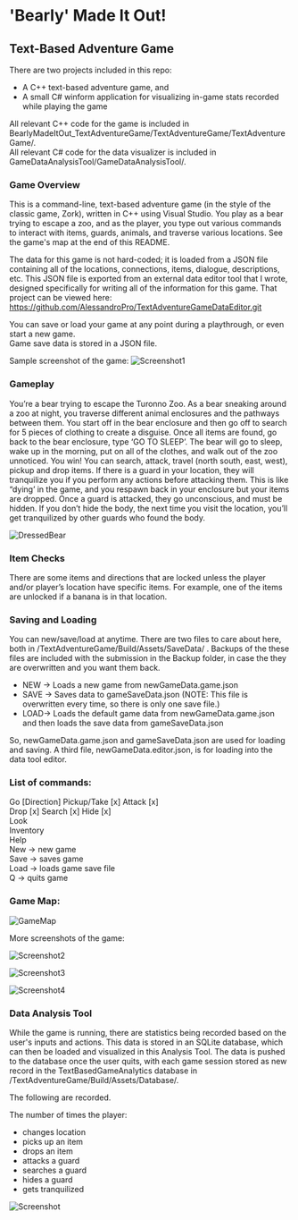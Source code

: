 # 'Bearly' Made It Out!
## Text-Based Adventure Game

There are two projects included in this repo: <br>
* A C++ text-based adventure game, and 
* A small C# winform application for visualizing in-game stats recorded while playing the game

All relevant C++ code for the game is included in BearlyMadeItOut_TextAdventureGame/TextAdventureGame/TextAdventureGame/. <br>
All relevant C# code for the data visualizer is included in GameDataAnalysisTool/GameDataAnalysisTool/.

### Game Overview 
This is a command-line, text-based adventure game (in the style of the classic game, Zork), written in C++ using Visual Studio. You play as a bear trying to escape a zoo, and as the player, you type out various commands to interact with items, guards, animals, and traverse various locations. See the game's map at the end of this README.

The data for this game is not hard-coded; it is loaded from a JSON file containing all of the locations, connections, items, dialogue, descriptions, etc. This JSON file is exported from an external data editor tool that I wrote, designed specifically for writing all of the information for this game.
That project can be viewed here: <br>
https://github.com/AlessandroPro/TextAdventureGameDataEditor.git

You can save or load your game at any point during a playthrough, or even start a new game. <br>
Game save data is stored in a JSON file.

Sample screenshot of the game:
![Screenshot1](https://user-images.githubusercontent.com/15040875/72189952-3bedb300-33cc-11ea-88a3-cbf404371805.PNG)


### Gameplay
You’re a bear trying to escape the Turonno Zoo.
As a bear sneaking around a zoo at night, you traverse different animal enclosures and the pathways between them. You start off in the bear enclosure and then go off to search for 5 pieces of clothing to create a disguise.
Once all items are found, go back to the bear enclosure, type ‘GO TO SLEEP’. The bear will go to sleep, wake up in the morning, put on all of the clothes, and walk out of the zoo unnoticed. You win!
You can search, attack, travel (north south, east, west), pickup and drop items. If there is a guard in your location, they will tranquilize you if you perform any actions before attacking them. This is like “dying’ in the game, and you respawn back in your enclosure but your items are dropped. Once a guard is attacked, they go unconscious, and must be hidden. If you don’t hide the body, the next time you visit the location, you’ll get tranquilized by other guards who found the body.

![DressedBear](https://user-images.githubusercontent.com/15040875/72189950-3bedb300-33cc-11ea-8e48-965d89a64990.PNG)

### Item Checks
There are some items and directions that are locked unless the player and/or player’s location have specific items. For example, one of the items are unlocked if a banana is in that location.

### Saving and Loading
You can new/save/load at anytime.
There are two files to care about here, both in /TextAdventureGame/Build/Assets/SaveData/ .
Backups of the these files are included with the submission in the Backup folder, in case the they are overwritten and you want them back.
* NEW -> Loads a new game from newGameData.game.json
* SAVE -> Saves data to gameSaveData.json (NOTE: This file is overwritten every time, so there is only one save file.)
* LOAD-> Loads the default game data from newGameData.game.json and then loads the save data from gameSaveData.json

So, newGameData.game.json and gameSaveData.json are used for loading and saving. A third file, newGameData.editor.json, is for loading into the data tool editor.


### List of commands:
Go [Direction] Pickup/Take [x] Attack [x] <br>
Drop [x] Search [x] Hide [x]<br>
Look <br>
Inventory <br>
Help <br>
New -> new game <br>
Save -> saves game <br>
Load -> loads game save file <br>
Q -> quits game <br>

### Game Map:
![GameMap](https://user-images.githubusercontent.com/15040875/72189951-3bedb300-33cc-11ea-8399-5bbfc13491ae.PNG)

More screenshots of the game:

![Screenshot2](https://user-images.githubusercontent.com/15040875/72189953-3bedb300-33cc-11ea-96d5-09272b642214.PNG)

![Screenshot3](https://user-images.githubusercontent.com/15040875/72189954-3c864980-33cc-11ea-8d74-5fef9f93628a.PNG)

![Screenshot4](https://user-images.githubusercontent.com/15040875/72189955-3c864980-33cc-11ea-8c97-3aae078d3e8c.PNG)

### Data Analysis Tool

While the game is running, there are statistics being recorded based on the user's inputs and actions. This data is stored in an SQLite database, which can then be loaded and visualized in this Analysis Tool. The data is pushed to the database once the user quits, with each game session stored as new record in the TextBasedGameAnalytics database in /TextAdventureGame/Build/Assets/Database/.

The following are recorded.

The number of times the player: <br>
* changes location
* picks up an item
* drops an item
* attacks a guard
* searches a guard
* hides a guard
* gets tranquilized

![Screenshot](https://user-images.githubusercontent.com/15040875/72189967-4445ee00-33cc-11ea-8b7e-dbf974d87e5c.PNG)
